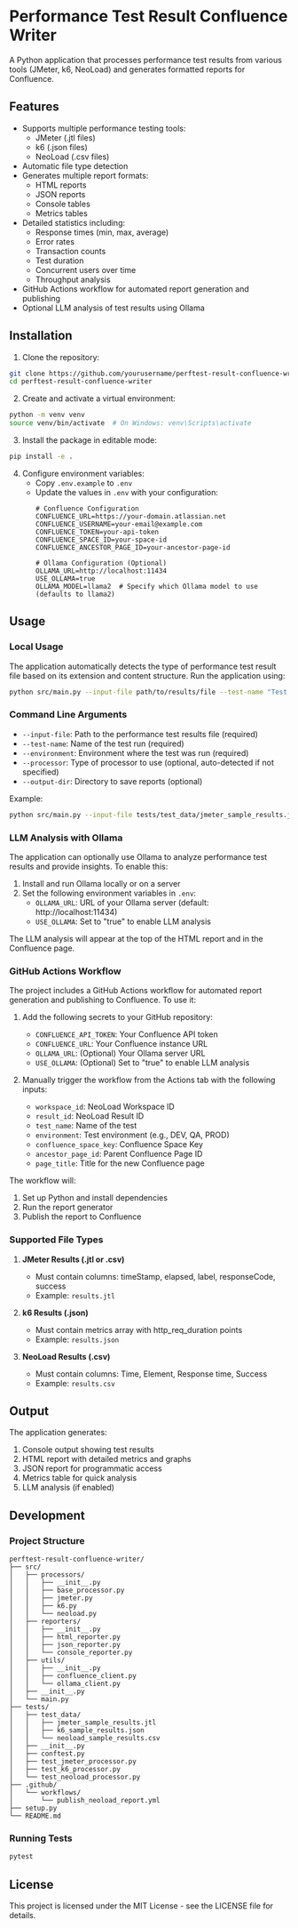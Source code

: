 # Performance Test Result Confluence Writer

A Python application that processes performance test results from various tools (JMeter, k6, NeoLoad) and generates formatted reports for Confluence.

## Features

- Supports multiple performance testing tools:
  - JMeter (.jtl files)
  - k6 (.json files)
  - NeoLoad (.csv files)
- Automatic file type detection
- Generates multiple report formats:
  - HTML reports
  - JSON reports
  - Console tables
  - Metrics tables
- Detailed statistics including:
  - Response times (min, max, average)
  - Error rates
  - Transaction counts
  - Test duration
  - Concurrent users over time
  - Throughput analysis
- GitHub Actions workflow for automated report generation and publishing
- Optional LLM analysis of test results using Ollama

## Installation

1. Clone the repository:
```bash
git clone https://github.com/yourusername/perftest-result-confluence-writer.git
cd perftest-result-confluence-writer
```

2. Create and activate a virtual environment:
```bash
python -m venv venv
source venv/bin/activate  # On Windows: venv\Scripts\activate
```

3. Install the package in editable mode:
```bash
pip install -e .
```

4. Configure environment variables:
   - Copy `.env.example` to `.env`
   - Update the values in `.env` with your configuration:
     ```
     # Confluence Configuration
     CONFLUENCE_URL=https://your-domain.atlassian.net
     CONFLUENCE_USERNAME=your-email@example.com
     CONFLUENCE_TOKEN=your-api-token
     CONFLUENCE_SPACE_ID=your-space-id
     CONFLUENCE_ANCESTOR_PAGE_ID=your-ancestor-page-id

     # Ollama Configuration (Optional)
     OLLAMA_URL=http://localhost:11434
     USE_OLLAMA=true
     OLLAMA_MODEL=llama2  # Specify which Ollama model to use (defaults to llama2)
     ```

## Usage

### Local Usage

The application automatically detects the type of performance test result file based on its extension and content structure. Run the application using:

```bash
python src/main.py --input-file path/to/results/file --test-name "Test Name" --environment "Environment" --processor [jmeter|k6|neoload] --output-dir reports
```

### Command Line Arguments

- `--input-file`: Path to the performance test results file (required)
- `--test-name`: Name of the test run (required)
- `--environment`: Environment where the test was run (required)
- `--processor`: Type of processor to use (optional, auto-detected if not specified)
- `--output-dir`: Directory to save reports (optional)

Example:
```bash
python src/main.py --input-file tests/test_data/jmeter_sample_results.jtl --test-name "Load Test" --environment "Production" --processor jmeter --output-dir reports
```

### LLM Analysis with Ollama

The application can optionally use Ollama to analyze performance test results and provide insights. To enable this:

1. Install and run Ollama locally or on a server
2. Set the following environment variables in `.env`:
   - `OLLAMA_URL`: URL of your Ollama server (default: http://localhost:11434)
   - `USE_OLLAMA`: Set to "true" to enable LLM analysis

The LLM analysis will appear at the top of the HTML report and in the Confluence page.

### GitHub Actions Workflow

The project includes a GitHub Actions workflow for automated report generation and publishing to Confluence. To use it:

1. Add the following secrets to your GitHub repository:
   - `CONFLUENCE_API_TOKEN`: Your Confluence API token
   - `CONFLUENCE_URL`: Your Confluence instance URL
   - `OLLAMA_URL`: (Optional) Your Ollama server URL
   - `USE_OLLAMA`: (Optional) Set to "true" to enable LLM analysis

2. Manually trigger the workflow from the Actions tab with the following inputs:
   - `workspace_id`: NeoLoad Workspace ID
   - `result_id`: NeoLoad Result ID
   - `test_name`: Name of the test
   - `environment`: Test environment (e.g., DEV, QA, PROD)
   - `confluence_space_key`: Confluence Space Key
   - `ancestor_page_id`: Parent Confluence Page ID
   - `page_title`: Title for the new Confluence page

The workflow will:
1. Set up Python and install dependencies
2. Run the report generator
3. Publish the report to Confluence

### Supported File Types

1. **JMeter Results (.jtl or .csv)**
   - Must contain columns: timeStamp, elapsed, label, responseCode, success
   - Example: `results.jtl`

2. **k6 Results (.json)**
   - Must contain metrics array with http_req_duration points
   - Example: `results.json`

3. **NeoLoad Results (.csv)**
   - Must contain columns: Time, Element, Response time, Success
   - Example: `results.csv`

## Output

The application generates:
1. Console output showing test results
2. HTML report with detailed metrics and graphs
3. JSON report for programmatic access
4. Metrics table for quick analysis
5. LLM analysis (if enabled)

## Development

### Project Structure
```
perftest-result-confluence-writer/
├── src/
│   ├── processors/
│   │   ├── __init__.py
│   │   ├── base_processor.py
│   │   ├── jmeter.py
│   │   ├── k6.py
│   │   └── neoload.py
│   ├── reporters/
│   │   ├── __init__.py
│   │   ├── html_reporter.py
│   │   ├── json_reporter.py
│   │   └── console_reporter.py
│   ├── utils/
│   │   ├── __init__.py
│   │   ├── confluence_client.py
│   │   └── ollama_client.py
│   ├── __init__.py
│   └── main.py
├── tests/
│   ├── test_data/
│   │   ├── jmeter_sample_results.jtl
│   │   ├── k6_sample_results.json
│   │   └── neoload_sample_results.csv
│   ├── __init__.py
│   ├── conftest.py
│   ├── test_jmeter_processor.py
│   ├── test_k6_processor.py
│   └── test_neoload_processor.py
├── .github/
│   └── workflows/
│       └── publish_neoload_report.yml
├── setup.py
└── README.md
```

### Running Tests

```bash
pytest
```

## License

This project is licensed under the MIT License - see the LICENSE file for details. 